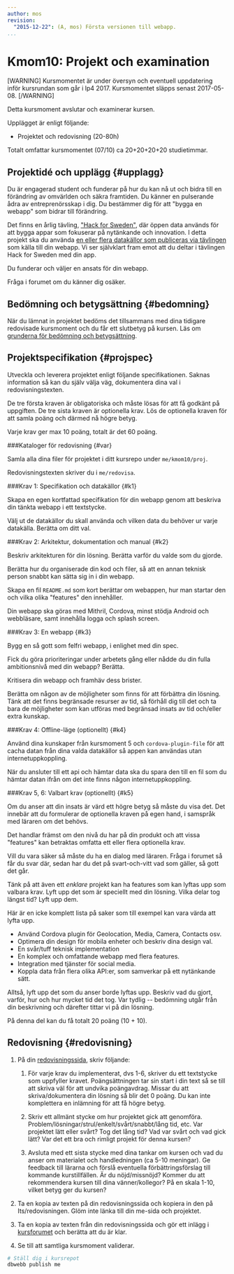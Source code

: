 ```yaml
---
author: mos
revision:
  "2015-12-22": (A, mos) Första versionen till webapp.
...
```

Kmom10: Projekt och examination
==================================

[WARNING]
Kursmomentet är under översyn och eventuell uppdatering inför kursrundan som går i lp4 2017. Kursmomentet släpps senast 2017-05-08.
[/WARNING]


Detta kursmoment avslutar och examinerar kursen.

Upplägget är enligt följande:

* Projektet och redovisning (20-80h)

Totalt omfattar kursmomentet (07/10) ca 20+20+20+20 studietimmar.



Projektidé och upplägg {#upplagg}
--------------------------------------------------------------------

Du är engagerad student och funderar på hur du kan nå ut och bidra till en förändring av omvärlden och säkra framtiden. Du känner en pulserande ådra av entreprenörsskap i dig. Du bestämmer dig för att "bygga en webapp" som bidrar till förändring. 

Det finns en årlig tävling, ["Hack for Sweden"](http://hackforsweden.se/), där öppen data används för att bygga appar som fokuserar på nytänkande och innovation. I detta projekt ska du använda [en eller flera datakällor som publiceras via tävlingen](http://hackforsweden.se/data/) som källa till din webapp. Vi ser självklart fram emot att du deltar i tävlingen Hack for Sweden med din app.

Du funderar och väljer en ansats för din webapp.

Fråga i forumet om du känner dig osäker.



Bedömning och betygsättning {#bedomning}
--------------------------------------------------------------------

När du lämnat in projektet bedöms det tillsammans med dina tidigare redovisade kursmoment och du får ett slutbetyg på kursen. Läs om [grunderna för bedömning och betygsättning](kurser/bedomning-och-betygsattning).



Projektspecifikation {#projspec}
--------------------------------------------------------------------

Utveckla och leverera projektet enligt följande specifikationen. Saknas information så kan du själv välja väg, dokumentera dina val i redovisningstexten.

De tre första kraven är obligatoriska och måste lösas för att få godkänt på uppgiften. De tre sista kraven är optionella krav. Lös de optionella kraven för att samla poäng och därmed nå högre betyg.

Varje krav ger max 10 poäng, totalt är det 60 poäng.



###Kataloger för redovisning {#var}

Samla alla dina filer för projektet i ditt kursrepo under `me/kmom10/proj`.

Redovisningstexten skriver du i `me/redovisa`.



###Krav 1: Specifikation och datakällor {#k1}

Skapa en egen kortfattad specifikation för din webapp genom att beskriva din tänkta webapp i ett textstycke.

Välj ut de datakällor du skall använda och vilken data du behöver ur varje datakälla. Berätta om ditt val.



###Krav 2: Arkitektur, dokumentation och manual {#k2}

Beskriv arkitekturen för din lösning. Berätta varför du valde som du gjorde.

Berätta hur du organiserade din kod och filer, så att en annan teknisk person snabbt kan sätta sig in i din webapp.

Skapa en fil `README.md` som kort berättar om webappen, hur man startar den och vilka olika "features" den innehåller.

Din webapp ska göras med Mithril, Cordova, minst stödja Android och webbläsare, samt innehålla logga och splash screen.



###Krav 3: En webapp {#k3}

Bygg en så gott som felfri webapp, i enlighet med din spec.

Fick du göra prioriteringar under arbetets gång eller nådde du din fulla ambitionsnivå med din webapp? Berätta.

Kritisera din webapp och framhäv dess brister.

Berätta om någon av de möjligheter som finns för att förbättra din lösning. Tänk att det finns begränsade resurser av tid, så förhåll dig till det och ta bara de möjligheter som kan utföras med begränsad insats av tid och/eller extra kunskap.



###Krav 4: Offline-läge (optionellt) {#k4}

Använd dina kunskaper från kursmoment 5 och `cordova-plugin-file` för att cacha datan från dina valda datakällor så appen kan användas utan internetuppkoppling.

När du ansluter till ett api och hämtar data ska du spara den till en fil som du hämtar datan ifrån om det inte finns någon internetuppkoppling.



###Krav 5, 6: Valbart krav (optionellt) {#k5}

Om du anser att din insats är värd ett högre betyg så måste du visa det. Det innebär att du formulerar de optionella kraven på egen hand, i samspråk med läraren om det behövs.

Det handlar främst om den nivå du har på din produkt och att vissa "features" kan betraktas omfatta ett eller flera optionella krav.

Vill du vara säker så måste du ha en dialog med läraren. Fråga i forumet så får du svar där, sedan har du det på svart-och-vitt vad som gäller, så gott det går.

Tänk på att även ett *enklare* projekt kan ha features som kan lyftas upp som valbara krav. Lyft upp det som är speciellt med din lösning. Vilka delar tog längst tid? Lyft upp dem.

Här är en icke komplett lista på saker som till exempel kan vara värda att lyfta upp.

* Använd Cordova plugin för Geolocation, Media, Camera, Contacts osv.
* Optimera din design för mobila enheter och beskriv dina design val.
* En svår/tuff teknisk implementation
* En komplex och omfattande webapp med flera features.
* Integration med tjänster för social media.
* Koppla data från flera olika API:er, som samverkar på ett nytänkande sätt.

Alltså, lyft upp det som du anser borde lyftas upp. Beskriv vad du gjort, varför, hur och hur mycket tid det tog. Var tydlig -- bedömning utgår från din beskrivning och därefter tittar vi på din lösning. 

På denna del kan du få totalt 20 poäng (10 + 10).



Redovisning {#redovisning}
--------------------------------------------------------------------

1. På din [redovisningssida](kurser/webapp-v2/redovisa), skriv följande:

    1. För varje krav du implementerat, dvs 1-6, skriver du ett textstycke som uppfyller kravet. Poängsättningen tar sin start i din text så se till att skriva väl för att undvika poängavdrag. Missar du att skriva/dokumentera din lösning så blir det 0 poäng. Du kan inte komplettera en inlämning för att få högre betyg.

    1. Skriv ett allmänt stycke om hur projektet gick att genomföra. Problem/lösningar/strul/enkelt/svårt/snabbt/lång tid, etc. Var projektet lätt eller svårt? Tog det lång tid? Vad var svårt och vad gick lätt? Var det ett bra och rimligt projekt för denna kursen?

    1. Avsluta med ett sista stycke med dina tankar om kursen och vad du anser om materialet och handledningen (ca 5-10 meningar). Ge feedback till lärarna och förslå eventuella förbättringsförslag till kommande kurstillfällen. Är du nöjd/missnöjd? Kommer du att rekommendera kursen till dina vänner/kollegor? På en skala 1-10, vilket betyg ger du kursen?

2. Ta en kopia av texten på din redovisningssida och kopiera in den på Its/redovisningen. Glöm inte länka till din me-sida och projektet. 

3. Ta en kopia av texten från din redovisningssida och gör ett inlägg i [kursforumet](forum/utbildning/webapp) och berätta att du är klar.

4. Se till att samtliga kursmoment validerar.

```bash
# Ställ dig i kursrepot
dbwebb publish me
```
